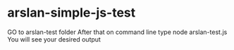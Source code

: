 # arslan-simple-js-test

GO to arslan-test folder
After that on command line type node arslan-test.js 
You will see your desired output
